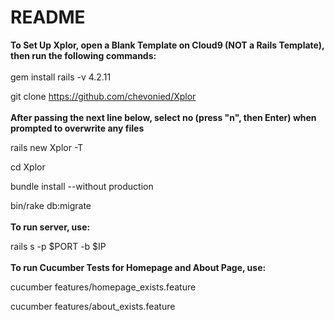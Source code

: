 # README

**To Set Up Xplor, open a Blank Template on Cloud9 (NOT a Rails Template), then run the following commands:**
<br><br>
gem install rails -v 4.2.11

git clone https://github.com/chevonied/Xplor
<br><br>
**After passing the next line below, select no (press "n", then Enter) when prompted to overwrite any files**

rails new Xplor -T

cd Xplor

bundle install --without production

bin/rake db:migrate
<br><br>
**To run server, use:**

rails s -p $PORT -b $IP
<br><br>
**To run Cucumber Tests for Homepage and About Page, use:**

cucumber features/homepage_exists.feature

cucumber features/about_exists.feature